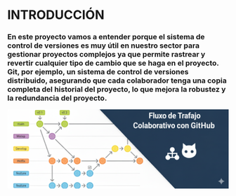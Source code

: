 # INTRODUCCIÓN
### En este proyecto vamos a entender porque el sistema de control de versiones es muy útil en nuestro sector para gestionar proyectos complejos ya que permite rastrear y revertir cualquier tipo de cambio que se haga en el proyecto. Git, por ejemplo, un sistema de control de versiones distribuido, asegurando que cada colaborador tenga una copia completa del historial del proyecto, lo que mejora la robustez y la redundancia del proyecto. 
![intro.png](/img/int.png)

